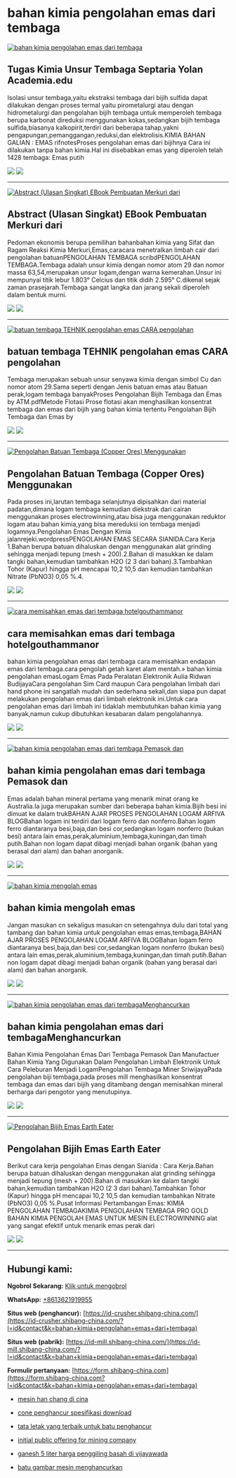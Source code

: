 # bahan kimia pengolahan emas dari tembaga

<a href="https://swt.shibang-china.com/?l=id&img&k=bahan+kimia+pengolahan+emas+dari+tembaga" target="_blank">![bahan kimia pengolahan emas dari tembaga](http://static.shibang-china.com/all-800x300/994.jpg)</a>

## Tugas Kimia Unsur Tembaga Septaria Yolan Academia.edu
Isolasi unsur tembaga,yaitu ekstraksi tembaga dari bijih sulfida dapat dilakukan dengan proses termal yaitu pirometalurgi atau dengan hidrometalurgi dan pengolahan bijih tembaga untuk memperoleh tembaga berupa karbonat direduksi menggunakan kokas,sedangkan bijih tembaga sulfida,biasanya kalkopirit,terdiri dari beberapa tahap,yakni pengapungan,pemanggangan,reduksi,dan elektrolisis.KIMIA BAHAN GALIAN : EMAS rifnotesProses pengolahan emas dari bijihnya Cara ini dilakukan tanpa bahan kimia.Hal ini disebabkan emas yang diperoleh telah 1428 tembaga: Emas putih


<a href="https://whatsapp.shibangsoft.com/WhatsApp.php" target="_blank" title="WhatsApp">![](http://static.shibang-china.com/icon/whatsapp.png)</a> <a href="https://swt.shibang-china.com/?l=id&icon&k=bahan+kimia+pengolahan+emas+dari+tembaga" target="_blank">![](http://static.shibang-china.com/icon/chat-id.png)</a>

---

<a href="https://swt.shibang-china.com/?l=id&img&k=bahan+kimia+pengolahan+emas+dari+tembaga" target="_blank">![Abstract (Ulasan Singkat) EBook Pembuatan Merkuri dari](http://static.shibang-china.com/all-800x300/1138.jpg)</a>

## Abstract (Ulasan Singkat) EBook Pembuatan Merkuri dari
Pedoman ekonomis berupa pemilihan bahanbahan kimia yang Sifat dan Ragam Reaksi Kimia Merkuri,Emas,caracara menetralkan limbah cair dari pengolahan batuanPENGOLAHAN TEMBAGA scribdPENGOLAHAN TEMBAGA.Tembaga adalah unsur kimia dengan nomor atom 29 dan nomor massa 63,54,merupakan unsur logam,dengan warna kemerahan.Unsur ini mempunyai titik lebur 1.803° Celcius dan titik didih 2.595° C.dikenal sejak zaman prasejarah.Tembaga sangat langka dan jarang sekali diperoleh dalam bentuk murni.


<a href="https://whatsapp.shibangsoft.com/WhatsApp.php" target="_blank" title="WhatsApp">![](http://static.shibang-china.com/icon/whatsapp.png)</a> <a href="https://swt.shibang-china.com/?l=id&icon&k=bahan+kimia+pengolahan+emas+dari+tembaga" target="_blank">![](http://static.shibang-china.com/icon/chat-id.png)</a>

---

<a href="https://swt.shibang-china.com/?l=id&img&k=bahan+kimia+pengolahan+emas+dari+tembaga" target="_blank">![batuan tembaga TEHNIK pengolahan emas CARA pengolahan](http://static.shibang-china.com/all-800x300/922.jpg)</a>

## batuan tembaga TEHNIK pengolahan emas CARA pengolahan
Tembaga merupakan sebuah unsur senyawa kimia dengan simbol Cu dan nomor atom 29.Sama seperti dengan Jenis batuan emas atau Batuan perak,logam tembaga banyakProses Pengolahan Bijih Tembaga dan Emas by ATM.pdfMetode Flotasi Prose flotasi akan menghasilkan konsentrat tembaga dan emas dari bijih yang bahan kimia tertentu Pengolahan Bijih Tembaga dan Emas by


<a href="https://whatsapp.shibangsoft.com/WhatsApp.php" target="_blank" title="WhatsApp">![](http://static.shibang-china.com/icon/whatsapp.png)</a> <a href="https://swt.shibang-china.com/?l=id&icon&k=bahan+kimia+pengolahan+emas+dari+tembaga" target="_blank">![](http://static.shibang-china.com/icon/chat-id.png)</a>

---

<a href="https://swt.shibang-china.com/?l=id&img&k=bahan+kimia+pengolahan+emas+dari+tembaga" target="_blank">![Pengolahan Batuan Tembaga (Copper Ores) Menggunakan](http://static.shibang-china.com/all-800x300/47.jpg)</a>

## Pengolahan Batuan Tembaga (Copper Ores) Menggunakan
Pada proses ini,larutan tembaga selanjutnya dipisahkan dari material padatan,dimana logam tembaga kemudian diekstrak dari cairan menggunakan proses electrowinning,atau bisa juga menggunakan reduktor logam atau bahan kimia,yang bisa mereduksi ion tembaga menjadi logamnya.Pengolahan Emas Dengan Kimia jalanrejeki.wordpressPENGOLAHAN EMAS SECARA SIANIDA.Cara Kerja 1.Bahan berupa batuan dihaluskan dengan menggunakan alat grinding sehingga menjadi tepung (mesh + 200).2.Bahan di masukkan ke dalam tangki bahan,kemudian tambahkan H2O (2 3 dari bahan).3.Tambahkan Tohor (Kapur) hingga pH mencapai 10,2 10,5 dan kemudian tambahkan Nitrate (PbNO3) 0,05 %.4.


<a href="https://whatsapp.shibangsoft.com/WhatsApp.php" target="_blank" title="WhatsApp">![](http://static.shibang-china.com/icon/whatsapp.png)</a> <a href="https://swt.shibang-china.com/?l=id&icon&k=bahan+kimia+pengolahan+emas+dari+tembaga" target="_blank">![](http://static.shibang-china.com/icon/chat-id.png)</a>

---

<a href="https://swt.shibang-china.com/?l=id&img&k=bahan+kimia+pengolahan+emas+dari+tembaga" target="_blank">![cara memisahkan emas dari tembaga hotelgouthammanor](http://static.shibang-china.com/all-800x300/339.jpg)</a>

## cara memisahkan emas dari tembaga hotelgouthammanor
bahan kimia pengolahan emas dari tembaga cara memisahkan endapan emas dari tembaga.cara pengolah getah karet alam mentah.» bahan kimia pengolahan emasLogam Emas Pada Peralatan Elektronik Aulia Ridwan BudijayaCara pengolahan Sim Card maupun Cara pengolahan limbah dari hand phone ini sangatlah mudah dan sederhana sekali,dan siapa pun dapat melakukan pengolahan emas dari limbah elektronik ini.Untuk cara pengolahan emas dari limbah ini tidaklah membutuhkan bahan kimia yang banyak,namun cukup dibutuhkan kesabaran dalam pengolahannya.


<a href="https://whatsapp.shibangsoft.com/WhatsApp.php" target="_blank" title="WhatsApp">![](http://static.shibang-china.com/icon/whatsapp.png)</a> <a href="https://swt.shibang-china.com/?l=id&icon&k=bahan+kimia+pengolahan+emas+dari+tembaga" target="_blank">![](http://static.shibang-china.com/icon/chat-id.png)</a>

---

<a href="https://swt.shibang-china.com/?l=id&img&k=bahan+kimia+pengolahan+emas+dari+tembaga" target="_blank">![bahan kimia pengolahan emas dari tembaga Pemasok dan](http://static.shibang-china.com/all-800x300/1090.jpg)</a>

## bahan kimia pengolahan emas dari tembaga Pemasok dan
Emas adalah bahan mineral pertama yang menarik minat orang ke Australia.Ia juga merupakan sumber dari beberapa bahan kimia.Bijih besi ini dimuat ke dalam trukBAHAN AJAR PROSES PENGOLAHAN LOGAM ARFIVA BLOGBahan logam ini terdiri dari logam ferro dan nonferro.Bahan logam ferro diantaranya besi,baja,dan besi cor,sedangkan logam nonferro (bukan besi) antara lain emas,perak,aluminium,tembaga,kuningan,dan timah putih.Bahan non logam dapat dibagi menjadi bahan organik (bahan yang berasal dari alam) dan bahan anorganik.


<a href="https://whatsapp.shibangsoft.com/WhatsApp.php" target="_blank" title="WhatsApp">![](http://static.shibang-china.com/icon/whatsapp.png)</a> <a href="https://swt.shibang-china.com/?l=id&icon&k=bahan+kimia+pengolahan+emas+dari+tembaga" target="_blank">![](http://static.shibang-china.com/icon/chat-id.png)</a>

---

<a href="https://swt.shibang-china.com/?l=id&img&k=bahan+kimia+pengolahan+emas+dari+tembaga" target="_blank">![bahan kimia mengolah emas](http://static.shibang-china.com/all-800x300/1485.jpg)</a>

## bahan kimia mengolah emas
Jangan masukan cn sekaligus masukan cn setengahnya dulu dari total yang tambang dan bahan kimia untuk pengolahan emas emas,tembaga,BAHAN AJAR PROSES PENGOLAHAN LOGAM ARFIVA BLOGBahan logam ferro diantaranya besi,baja,dan besi cor,sedangkan logam nonferro (bukan besi) antara lain emas,perak,aluminium,tembaga,kuningan,dan timah putih.Bahan non logam dapat dibagi menjadi bahan organik (bahan yang berasal dari alam) dan bahan anorganik.


<a href="https://whatsapp.shibangsoft.com/WhatsApp.php" target="_blank" title="WhatsApp">![](http://static.shibang-china.com/icon/whatsapp.png)</a> <a href="https://swt.shibang-china.com/?l=id&icon&k=bahan+kimia+pengolahan+emas+dari+tembaga" target="_blank">![](http://static.shibang-china.com/icon/chat-id.png)</a>

---

<a href="https://swt.shibang-china.com/?l=id&img&k=bahan+kimia+pengolahan+emas+dari+tembaga" target="_blank">![bahan kimia pengolahan emas dari tembagaMenghancurkan](http://static.shibang-china.com/all-800x300/1048.jpg)</a>

## bahan kimia pengolahan emas dari tembagaMenghancurkan
Bahan Kimia Pengolahan Emas Dari Tembaga Pemasok Dan Manufactuer Bahan Kimia Yang Digunakan Dalam Pengolahan Limbah Elektronik Untuk Cara Peleburan Menjadi LogamPengolahan Tembaga Miner SriwijayaPada pengolahan biji tembaga,pada proses mill menghasilkan konsentrat tembaga dan emas dari bijih yang ditambang dengan memisahkan mineral berharga dari pengotor yang menutupinya.


<a href="https://whatsapp.shibangsoft.com/WhatsApp.php" target="_blank" title="WhatsApp">![](http://static.shibang-china.com/icon/whatsapp.png)</a> <a href="https://swt.shibang-china.com/?l=id&icon&k=bahan+kimia+pengolahan+emas+dari+tembaga" target="_blank">![](http://static.shibang-china.com/icon/chat-id.png)</a>

---

<a href="https://swt.shibang-china.com/?l=id&img&k=bahan+kimia+pengolahan+emas+dari+tembaga" target="_blank">![Pengolahan Bijih Emas Earth Eater](http://static.shibang-china.com/all-800x300/813.jpg)</a>

## Pengolahan Bijih Emas Earth Eater
Berikut cara kerja pengolahan Emas dengan Sianida : Cara Kerja.Bahan berupa batuan dihaluskan dengan menggunakan alat grinding sehingga menjadi tepung (mesh + 200).Bahan di masukkan ke dalam tangki bahan,kemudian tambahkan H2O (2 3 dari bahan).Tambahkan Tohor (Kapur) hingga pH mencapai 10,2 10,5 dan kemudian tambahkan Nitrate (PbNO3) 0,05 %.Pusat Informasi Pertambangan Emas: KIMIA PENGOLAHAN TEMBAGAKIMIA PENGOLAHAN TEMBAGA PRO GOLD BAHAN KIMIA PENGOLAH EMAS UNTUK MESIN ELECTROWINNING alat yang sangat efektif untuk menarik emas perak dari


<a href="https://whatsapp.shibangsoft.com/WhatsApp.php" target="_blank" title="WhatsApp">![](http://static.shibang-china.com/icon/whatsapp.png)</a> <a href="https://swt.shibang-china.com/?l=id&icon&k=bahan+kimia+pengolahan+emas+dari+tembaga" target="_blank">![](http://static.shibang-china.com/icon/chat-id.png)</a>

---
## Hubungi kami:

**Ngobrol Sekarang:** [Klik untuk mengobrol](https://swt.shibang-china.com?l=id&contact&k=bahan+kimia+pengolahan+emas+dari+tembaga)

**WhatsApp:**  [+8613621919955](https://whatsapp.shibangsoft.com/WhatsApp.php)

**Situs web (penghancur):** [https://id-crusher.shibang-china.com/](https://id-crusher.shibang-china.com/?l=id&contact&k=bahan+kimia+pengolahan+emas+dari+tembaga)

**Situs web (pabrik):** [https://id-mill.shibang-china.com/](https://id-mill.shibang-china.com/?l=id&contact&k=bahan+kimia+pengolahan+emas+dari+tembaga)

**Formulir pertanyaan:** [https://form.shibang-china.com](https://form.shibang-china.com?l=id&contact&k=bahan+kimia+pengolahan+emas+dari+tembaga)

* [mesin han chang di cina](../32/mesin%20han%20chang%20di%20cina.md)

* [cone penghancur spesifikasi download](../32/cone%20penghancur%20spesifikasi%20download.md)

* [tata letak yang terbaik untuk batu penghancur](../39/tata%20letak%20yang%20terbaik%20untuk%20batu%20penghancur.md)

* [initial public offering for mining company](../35/initial%20public%20offering%20for%20mining%20company.md)

* [ganesh 5 liter harga penggiling basah di vijayawada](../40/ganesh%205%20liter%20harga%20penggiling%20basah%20di%20vijayawada.md)

* [batu gambar mesin menghancurkan](../40/batu%20gambar%20mesin%20menghancurkan.md)